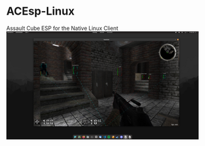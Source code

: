 # ACEsp-Linux
Assault Cube ESP for the Native Linux Client
![alt text](https://raw.githubusercontent.com/qb-0/ACEsp-Linux/main/screenshot.png)